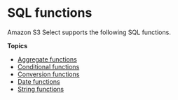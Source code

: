 # SQL functions<a name="s3-select-sql-reference-sql-functions"></a>

Amazon S3 Select supports the following SQL functions\.

**Topics**
+ [Aggregate functions](s3-select-sql-reference-aggregate.md)
+ [Conditional functions](s3-select-sql-reference-conditional.md)
+ [Conversion functions](s3-select-sql-reference-conversion.md)
+ [Date functions](s3-select-sql-reference-date.md)
+ [String functions](s3-select-sql-reference-string.md)
